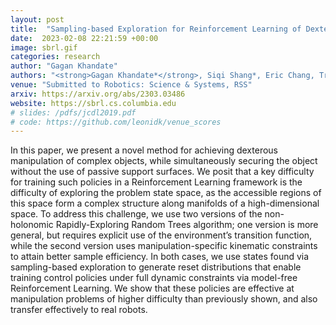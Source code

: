 ```yaml
---
layout: post
title:  "Sampling-based Exploration for Reinforcement Learning of Dexterous Manipulation"
date:  2023-02-08 22:21:59 +00:00
image: sbrl.gif
categories: research
author: "Gagan Khandate"
authors: "<strong>Gagan Khandate*</strong>, Siqi Shang*, Eric Chang, Tristan Luca Saidi, Johnson Adams, Matei Ciocarlie"
venue: "Submitted to Robotics: Science & Systems, RSS"
arxiv: https://arxiv.org/abs/2303.03486
website: https://sbrl.cs.columbia.edu
# slides: /pdfs/jcdl2019.pdf
# code: https://github.com/leonidk/venue_scores
---
```

In this paper, we present a novel method for
achieving dexterous manipulation of complex objects, while
simultaneously securing the object without the use of passive
support surfaces. We posit that a key difficulty for training such
policies in a Reinforcement Learning framework is the difficulty
of exploring the problem state space, as the accessible regions
of this space form a complex structure along manifolds of a
high-dimensional space. To address this challenge, we use two
versions of the non-holonomic Rapidly-Exploring Random Trees
algorithm; one version is more general, but requires explicit
use of the environment’s transition function, while the second
version uses manipulation-specific kinematic constraints to attain
better sample efficiency. In both cases, we use states found via
sampling-based exploration to generate reset distributions that
enable training control policies under full dynamic constraints
via model-free Reinforcement Learning. We show that these
policies are effective at manipulation problems of higher difficulty
than previously shown, and also transfer effectively to real
robots.